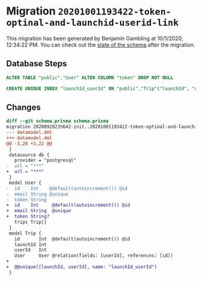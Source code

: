 # Migration `20201001193422-token-optinal-and-launchid-userid-link`

This migration has been generated by Benjamin Gambling at 10/1/2020, 12:34:22 PM.
You can check out the [state of the schema](./schema.prisma) after the migration.

## Database Steps

```sql
ALTER TABLE "public"."User" ALTER COLUMN "token" DROP NOT NULL

CREATE UNIQUE INDEX "launchId_userId" ON "public"."Trip"("launchId", "userId")
```

## Changes

```diff
diff --git schema.prisma schema.prisma
migration 20200928235642-init..20201001193422-token-optinal-and-launchid-userid-link
--- datamodel.dml
+++ datamodel.dml
@@ -3,20 +3,22 @@
 }
 datasource db {
   provider = "postgresql"
-  url = "***"
+  url = "***"
 }
 model User {
-  id    Int    @default(autoincrement()) @id
-  email String @unique
-  token String
+  id    Int     @default(autoincrement()) @id
+  email String  @unique
+  token String?
   trips Trip[]
 }
 model Trip {
   id       Int  @default(autoincrement()) @id
   launchId Int
   userId   Int
   User     User @relation(fields: [userId], references: [id])
+
+  @@unique([launchId, userId], name: "launchId_userId")
 }
```


